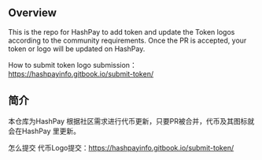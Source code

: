 

## Overview
This is the repo for HashPay to add token and update the Token logos according to the community requirements. Once the PR is accepted, your token or logo will be updated on HashPay.



How to submit
token logo submission：https://hashpayinfo.gitbook.io/submit-token/





## 简介
本仓库为HashPay 根据社区需求进行代币更新，只要PR被合并，代币及其图标就会在HashPay 里更新。


怎么提交
代币Logo提交：https://hashpayinfo.gitbook.io/submit-token/



